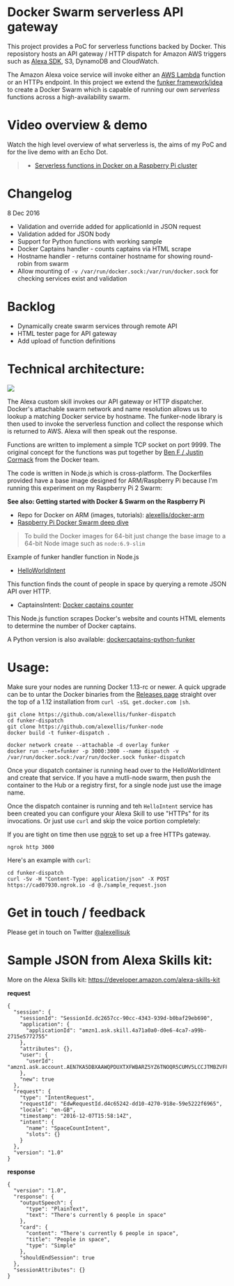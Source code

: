 # Docker Swarm serverless API gateway 

This project provides a PoC for serverless functions backed by Docker. This reposistory hosts an API gateway / HTTP dispatch for Amazon AWS triggers such as [Alexa SDK](https://developer.amazon.com/alexa-skills-kit), S3, DynamoDB and CloudWatch.

The Amazon Alexa voice service will invoke either an [AWS Lambda](https://aws.amazon.com) function or an HTTPs endpoint. In this project we extend the [funker framework/idea](https://github.com/bfirsh/serverless-docker) to create a Docker Swarm which is capable of running our own *serverless* functions across a high-availability swarm.

Video overview & demo
=====================

Watch the high level overview of what serverless is, the aims of my PoC and for the live demo with an Echo Dot.

> * [Serverless functions in Docker on a Raspberry Pi cluster](https://www.youtube.com/watch?v=BQP67FWF1P8)


Changelog
==========

8 Dec 2016

* Validation and override added for applicationId in JSON request
* Validation added for JSON body
* Support for Python functions with working sample
* Docker Captains handler - counts captains via HTML scrape
* Hostname handler - returns container hostname for showing round-robin from swarm
* Allow mounting of `-v /var/run/docker.sock:/var/run/docker.sock` for checking services exist and validation

Backlog
=======
* Dynamically create swarm services through remote API
* HTML tester page for API gateway
* Add upload of function definitions

Technical architecture:
======================

![](https://raw.githubusercontent.com/alexellis/funker-dispatch/master/alexa-funker.png)

The Alexa custom skill invokes our API gateway or HTTP dispatcher. Docker's attachable swarm network and name resolution allows us to lookup a matching Docker service by hostname. The funker-node library is then used to invoke the serverless function and collect the response which is returned to AWS. Alexa will then speak out the response.

Functions are written to implement a simple TCP socket on port 9999. The original concept for the functions was put together by [Ben F / Justin Cormack](https://github.com/bfirsh/serverless-docker) from the Docker team.

The code is written in Node.js which is cross-platform. The Dockerfiles provided have a base image designed for ARM/Raspberry Pi because I'm running this experiment on my Raspberry Pi 2 Swarm:

**See also: Getting started with Docker & Swarm on the Raspberry Pi**

* Repo for Docker on ARM (images, tutorials): [alexellis/docker-arm](https://github.com/alexellis/docker-arm/)
* [Raspberry Pi Docker Swarm deep dive](http://blog.alexellis.io/live-deep-dive-pi-swarm/)

> To build the Docker images for 64-bit just change the base image to a 64-bit Node image such as `node:6.9-slim`

Example of funker handler function in Node.js

* [HelloWorldIntent](https://github.com/alexellis/helloworldintent-funker)

This function finds the count of people in space by querying a remote JSON API over HTTP.

* CaptainsIntent: [Docker captains counter](https://github.com/alexellis/captains-counter-funker)

This Node.js function scrapes Docker's website and counts HTML elements to determine the number of Docker captains.

A Python version is also available: [dockercaptains-python-funker](https://github.com/alexellis/dockercaptains-python-funker)

Usage:
======

Make sure your nodes are running Docker 1.13-rc or newer. A quick upgrade can be to untar the Docker binaries from the [Releases page](https://github.com/docker/docker/releases) straight over the top of a 1.12 installation from `curl -sSL get.docker.com |sh`.

```
git clone https://github.com/alexellis/funker-dispatch
cd funker-dispatch
git clone https://github.com/alexellis/funker-node
docker build -t funker-dispatch .

docker network create --attachable -d overlay funker
docker run --net=funker -p 3000:3000 --name dispatch -v /var/run/docker.sock:/var/run/docker.sock funker-dispatch
```

Once your dispatch container is running head over to the HelloWorldIntent and create that service. If you have a mutli-node swarm, then push the container to the Hub or a registry first, for a single node just use the image name.

Once the dispatch container is running and teh `HelloIntent` service has been created you can configure your Alexa Skill to use "HTTPs" for its invocations. Or just use `curl` and skip the voice portion completely:

If you are tight on time then use [ngrok](https://ngrok.com) to set up a free HTTPs gateway.

```
ngrok http 3000
```

Here's an example with `curl`:

```
cd funker-dispatch
curl -Sv -H "Content-Type: application/json" -X POST https://cad07930.ngrok.io -d @./sample_request.json
```

Get in touch / feedback
========================

Please get in touch on Twitter [@alexellisuk](https://twitter.com/alexellisuk)


Sample JSON from Alexa Skills kit:
=================================

More on the Alexa Skills kit: https://developer.amazon.com/alexa-skills-kit

**request**

```
{
  "session": {
    "sessionId": "SessionId.dc2657cc-90cc-4343-939d-b0baf29eb690",
    "application": {
      "applicationId": "amzn1.ask.skill.4a71a0a0-d0e6-4ca7-a99b-2715e5772755"
    },
    "attributes": {},
    "user": {
      "userId": "amzn1.ask.account.AEN7KA5DBXAAWQPDUXTXFWBARZ5YZ6TNOQR5CUMV5LCCJTMBZVFP45SZVLGDD5GQBOM7QMELRS7LHG3F2FN2QQQMTBURDL5I4PQ33EHMNNGO4TXWG732Y6SDM2YZKHSPWIIWBH3GSE3Q3TTFAYN2Y66RHBKRANYCNMX2WORMASUGVRHUNBB4HZMJEC7HQDWUSXAOMP77WGJU4AY"
    },
    "new": true
  },
  "request": {
    "type": "IntentRequest",
    "requestId": "EdwRequestId.d4c65242-dd10-4270-918e-59e5222f6965",
    "locale": "en-GB",
    "timestamp": "2016-12-07T15:58:14Z",
    "intent": {
      "name": "SpaceCountIntent",
      "slots": {}
    }
  },
  "version": "1.0"
}
```

**response**

```
{
  "version": "1.0",
  "response": {
    "outputSpeech": {
      "type": "PlainText",
      "text": "There's currently 6 people in space"
    },
    "card": {
      "content": "There's currently 6 people in space",
      "title": "People in space",
      "type": "Simple"
    },
    "shouldEndSession": true
  },
  "sessionAttributes": {}
}
```
